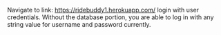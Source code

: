 Navigate to link: https://ridebuddy1.herokuapp.com/
login with user credentials. Without the database portion, you are able to log in with any string value for username and password currently. 
